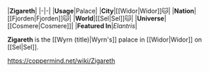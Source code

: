 |**Zigareth**|
|-|-|
|**Usage**|Palace|
|**City**|[[Widor\|Widor]]🐱︎|
|**Nation**|[[Fjorden\|Fjorden]]🐱︎|
|**World**|[[Sel\|Sel]]🐱︎|
|**Universe**|[[Cosmere\|Cosmere]]|
|**Featured In**|*Elantris*|

**Zigareth** is the [[Wyrn (title)\|Wyrn's]] palace in [[Widor\|Widor]] on [[Sel\|Sel]].



https://coppermind.net/wiki/Zigareth